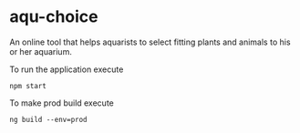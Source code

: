 # aqu-choice
An online tool that helps aquarists to select fitting plants and animals to his or her aquarium.

To run the application execute

`npm start`

To make prod build execute

`ng build --env=prod`